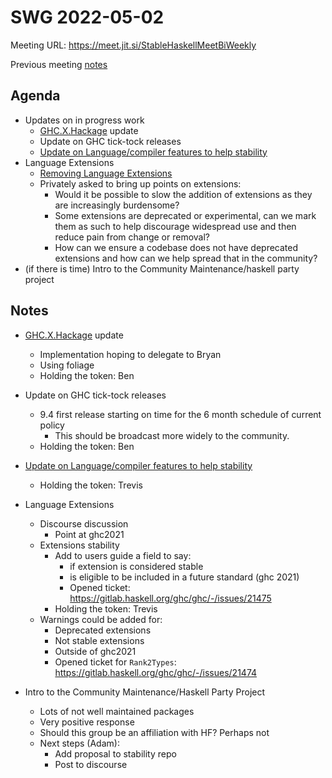 SWG 2022-05-02
==============

Meeting URL: https://meet.jit.si/StableHaskellMeetBiWeekly

Previous meeting [notes](https://github.com/haskellfoundation/stability/blob/main/meetings/2022-04-18.md)

## Agenda
- Updates on in progress work
  - [GHC.X.Hackage](https://github.com/haskellfoundation/tech-proposals/pull/27) update
  - Update on GHC tick-tock releases
  - [Update on Language/compiler features to help stability](https://edit.smart-cactus.org/jeFTSfj9SRun6ywmj1Tqcw?view)
- Language Extensions
  - [Removing Language Extensions](https://discourse.haskell.org/t/could-ghc-remove-old-extensions/4416/31)
  - Privately asked to bring up points on extensions:
    - Would it be possible to slow the addition of extensions as they are increasingly burdensome?
    - Some extensions are deprecated or experimental, can we mark them as such to help discourage widespread use and then reduce pain from change or removal?
    - How can we ensure a codebase does not have deprecated extensions and how can we help spread that in the community?
- (if there is time) Intro to the Community Maintenance/haskell party project

## Notes

- [GHC.X.Hackage](https://github.com/haskellfoundation/tech-proposals/pull/27) update
    - Implementation hoping to delegate to Bryan
    - Using foliage
    - Holding the token: Ben
- Update on GHC tick-tock releases
    - 9.4 first release starting on time for the 6 month schedule of current policy
        - This should be broadcast more widely to the community.
    - Holding the token: Ben

- [Update on Language/compiler features to help stability](https://edit.smart-cactus.org/jeFTSfj9SRun6ywmj1Tqcw?view)
    - Holding the token: Trevis
- Language Extensions
    - Discourse discussion
        - Point at ghc2021
    - Extensions stability
        - Add to users guide a field to say:
            - if extension is considered stable
            - is eligible to be included in a future standard (ghc 2021)
            - Opened ticket: https://gitlab.haskell.org/ghc/ghc/-/issues/21475
        - Holding the token: Trevis
    - Warnings could be added for:
        - Deprecated extensions
        - Not stable extensions
        - Outside of ghc2021
        - Opened ticket for `Rank2Types`: https://gitlab.haskell.org/ghc/ghc/-/issues/21474

- Intro to the Community Maintenance/Haskell Party Project
    - Lots of not well maintained packages
    - Very positive response
    - Should this group be an affiliation with HF? Perhaps not
    - Next steps (Adam):
        - Add proposal to stability repo
        - Post to discourse
